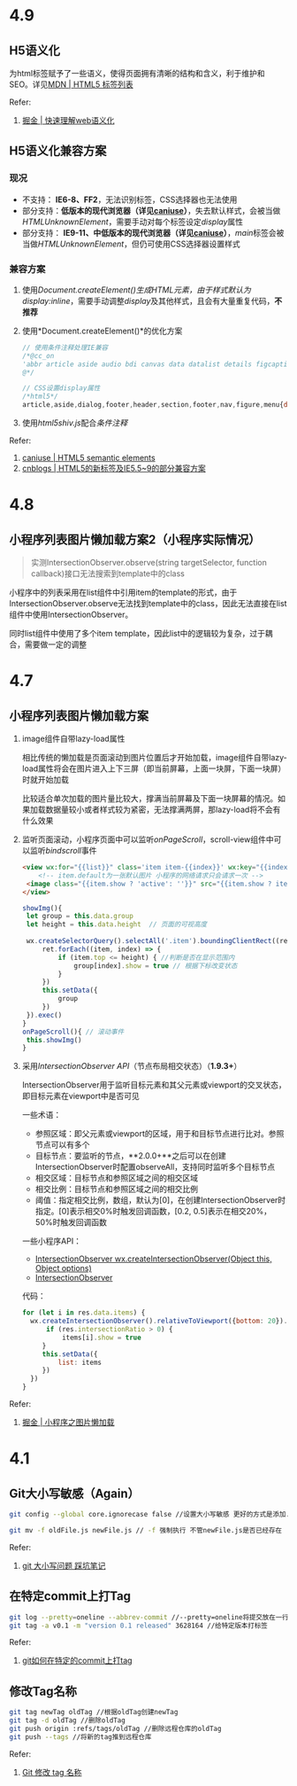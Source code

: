 # 4.9

## H5语义化

为html标签赋予了一些语义，使得页面拥有清晰的结构和含义，利于维护和SEO。详见[MDN | HTML5 标签列表](https://developer.mozilla.org/zh-CN/docs/Web/Guide/HTML/HTML5/HTML5_element_list)

Refer:

1. [掘金 | 快速理解web语义化](https://juejin.im/entry/5ab5f229518825558a069304)

## H5语义化兼容方案

### 现况

- 不支持： **IE6-8、FF2**，无法识别标签，CSS选择器也无法使用
- 部分支持：**低版本的现代浏览器（详见[caniuse](https://caniuse.com/#feat=html5semantic)）**，失去默认样式，会被当做*HTMLUnknownElement*，需要手动对每个标签设定*display*属性
- 部分支持： **IE9-11、中低版本的现代浏览器（详见[caniuse](https://caniuse.com/#feat=html5semantic)）**，*main*标签会被当做*HTMLUnknownElement*，但仍可使用CSS选择器设置样式

### 兼容方案

1. 使用*Document.createElement()*生成HTML元素，由于样式默认为*display:inline*，需要手动调整*display*及其他样式，且会有大量重复代码，**不推荐**

2. 使用*Document.createElement()*的优化方案

   ```js
   // 使用条件注释处理IE兼容
   /*@cc_on
   'abbr article aside audio bdi canvas data datalist details figcaption figure footer header hgroup mark meter nav output progress section summary subline time video'.replace(/\w+/g,function(n){document.createElement(n)})
   @*/
   
   // CSS设置display属性
   /*html5*/
   article,aside,dialog,footer,header,section,footer,nav,figure,menu{display:block}
   ```

3. 使用*html5shiv.js*配合*条件注释*

Refer:

1. [caniuse | HTML5 semantic elements](https://caniuse.com/#feat=html5semantic)
2. [cnblogs | HTML5的新标签及IE5.5~9的部分兼容方案](https://www.cnblogs.com/fsjohnhuang/p/4174812.html)

# 4.8

## 小程序列表图片懒加载方案2（小程序实际情况）

> 实测IntersectionObserver.observe(string targetSelector, function callback)接口无法搜索到template中的class

小程序中的列表采用在list组件中引用item的template的形式，由于IntersectionObserver.observe无法找到template中的class，因此无法直接在list组件中使用IntersectionObserver。

同时list组件中使用了多个item template，因此list中的逻辑较为复杂，过于耦合，需要做一定的调整

# 4.7

## 小程序列表图片懒加载方案

1. image组件自带lazy-load属性

   相比传统的懒加载是页面滚动到图片位置后才开始加载，image组件自带lazy-load属性将会在图片进入上下三屏（即当前屏幕，上面一块屏，下面一块屏）时就开始加载

   比较适合单次加载的图片量比较大，撑满当前屏幕及下面一块屏幕的情况。如果加载数据量较小或者样式较为紧密，无法撑满两屏，那lazy-load将不会有什么效果

2. 监听页面滚动，小程序页面中可以监听*onPageScroll*，scroll-view组件中可以监听*bindscroll*事件

   ```html
   <view wx:for="{{list}}" class='item item-{{index}}' wx:key="{{index}}">
       <!-- item.default为一张默认图片 小程序的网络请求只会请求一次 -->
   	<image class="{{item.show ? 'active': ''}}" src="{{item.show ? item.src : item.default}}"></image>
   </view>
   ```

   ```js
   showImg(){
   	let group = this.data.group
   	let height = this.data.height  // 页面的可视高度
   	
   	wx.createSelectorQuery().selectAll('.item').boundingClientRect((ret) => {
   	 	ret.forEach((item, index) => {
   	   		if (item.top <= height) { //判断是否在显示范围内
   	     		group[index].show = true // 根据下标改变状态
   	   		}
   	 	})
   	 	this.setData({
   	   		group
   	 	})
   	}).exec()
   }
   onPageScroll(){ // 滚动事件
   	this.showImg()
   }
   ```

3. 采用*IntersectionObserver API*（节点布局相交状态）（**1.9.3+**）

   IntersectionObserver用于监听目标元素和其父元素或viewport的交叉状态，即目标元素在viewport中是否可见

   一些术语：

      - 参照区域：即父元素或viewport的区域，用于和目标节点进行比对。参照节点可以有多个
      - 目标节点：要监听的节点，**2.0.0+**之后可以在创建IntersectionObserver时配置observeAll，支持同时监听多个目标节点
      - 相交区域：目标节点和参照区域之间的相交区域 
      - 相交比例：目标节点和参照区域之间的相交比例
      - 阈值：指定相交比例，数组，默认为[0]，在创建IntersectionObserver时指定。[0]表示相交0%时触发回调函数，[0.2, 0.5]表示在相交20%，50%时触发回调函数

   一些小程序API：

      - [IntersectionObserver wx.createIntersectionObserver(Object this, Object options)](https://developers.weixin.qq.com/miniprogram/dev/api/wx.createIntersectionObserver.html)
      - [IntersectionObserver](https://developers.weixin.qq.com/miniprogram/dev/api/IntersectionObserver.html)

   代码：

      ```js
   for (let i in res.data.items) {
      	wx.createIntersectionObserver().relativeToViewport({bottom: 20}).observe('.item-' + i, (res) => {
      		if (res.intersectionRatio > 0) {
      			items[i].show = true
           }
           this.setData({
               list: items
           })
      	})
   }
      ```

Refer:

1. [掘金 | 小程序之图片懒加载](https://juejin.im/post/5ae2e9de6fb9a07aa63180ed)

# 4.1

## Git大小写敏感（Again）

```bash
git config --global core.ignorecase false //设置大小写敏感 更好的方式是添加.gitconfig

git mv -f oldFile.js newFile.js // -f 强制执行 不管newFile.js是否已经存在
```

Refer:

1. [git 大小写问题 踩坑笔记](https://blog.csdn.net/u013707249/article/details/79135639)

## 在特定commit上打Tag

```bash
git log --pretty=oneline --abbrev-commit //--pretty=oneline将提交放在一行显示 --abbrev-commit仅仅显示前几位
git tag -a v0.1 -m "version 0.1 released" 3628164 //给特定版本打标签
```

Refer:

1. [git如何在特定的commit上打tag](https://1029457926.iteye.com/blog/2336741)

## 修改Tag名称

```bash
git tag newTag oldTag //根据oldTag创建newTag
git tag -d oldTag //删除oldTag
git push origin :refs/tags/oldTag //删除远程仓库的oldTag
git push --tags //将新的tag推到远程仓库
```

Refer:

1. [Git 修改 tag 名称](https://www.iisns.com/p/1097)

